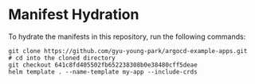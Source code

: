 # Manifest Hydration

To hydrate the manifests in this repository, run the following commands:

```shell
git clone https://github.com/gyu-young-park/argocd-example-apps.git
# cd into the cloned directory
git checkout 641c8fd405502fb652238308b0e38480cff5deae
helm template . --name-template my-app --include-crds
```
